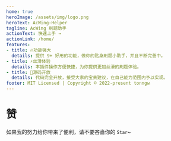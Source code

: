 ```yaml
---
home: true
heroImage: /assets/img/logo.png
heroText: AcWing-Helper
tagline: AcWing 刷题助手
actionText: 快速上手 →
actionLink: /home/
features:
- title: 🔥功能强大
  details: 提供 9+ 好用的功能，做你的贴身刷题小助手，并且不断完善中。
- title: ⚡丝滑体验
  details: 本插件操作方便快捷，为你提供更加丝滑的刷题体验。
- title: 🧡源码开放
  details: 代码完全开放，接受大家的宝贵建议，在自己能力范围内予以实现。
footer: MIT Licensed | Copyright © 2022-present tonngw
---
```


# 赞

如果我的努力给你带来了便利，请不要吝啬你的 `Star`~
